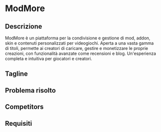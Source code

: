 # ModMore
## Descrizione
ModMore è un piattaforma per la condivisione e gestione di mod, addon, skin e contenuti personalizzati per videogiochi. Aperta a una vasta gamma di titoli, permette ai creatori di caricare, gestire e monetizzare le proprie creazioni, con funzionalità avanzate come recensioni e blog. Un'esperienza completa e intuitiva per giocatori e creatori.

## Tagline

## Problema risolto

## Competitors

## Requisiti